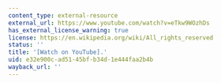 ```yaml
---
content_type: external-resource
external_url: https://www.youtube.com/watch?v=eTkw9WOzhDs
has_external_license_warning: true
license: https://en.wikipedia.org/wiki/All_rights_reserved
status: ''
title: '[Watch on YouTube].'
uid: e32e900c-ad51-45bf-b34d-1e444faa2b4b
wayback_url: ''
---
```

